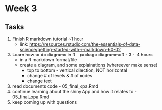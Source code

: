 # Week 3

## Tasks
1. Finish R markdown tutorial ~1 hour
   - link: https://resources.rstudio.com/the-essentials-of-data-science/getting-started-with-r-markdown-60-02
2. Learn how to do diagrams in R - package diagrammeR - 3 ~ 4 hours
   - in a R markdown format/file
   - create a diagram, and some explainations (whereever make sense)
     - top to bottom - vertical direction, NOT horizontal
     - change # of levels & # of nodes
     - change text
3. read documents code - 05_final_opa.Rmd 
4. continue learning about the shiny App and how it relates to - 05_final_opa.Rmd 
5. keep coming up with questions
